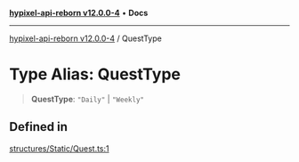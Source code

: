 [**hypixel-api-reborn v12.0.0-4**](../README.md) • **Docs**

***

[hypixel-api-reborn v12.0.0-4](../globals.md) / QuestType

# Type Alias: QuestType

> **QuestType**: `"Daily"` \| `"Weekly"`

## Defined in

[structures/Static/Quest.ts:1](https://github.com/Kathund/REBORN-docs-TEST/blob/1c14a4fa83649d1c26475bdd62d394bf5095b016/src/structures/Static/Quest.ts#L1)
